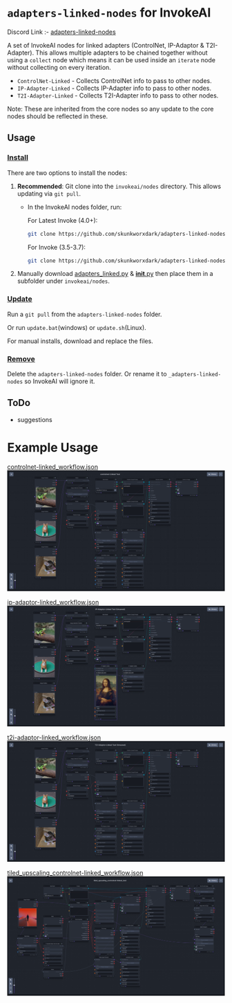# `adapters-linked-nodes` for InvokeAI
Discord Link :- [adapters-linked-nodes](https://discord.com/channels/1020123559063990373/1187457045780242482)

A set of InvokeAI nodes for linked adapters (ControlNet, IP-Adaptor & T2I-Adapter). This allows multiple adapters to be chained together without using a `collect` node which means it can be used inside an `iterate` node without collecting on every iteration.

- `ControlNet-Linked` - Collects ControlNet info to pass to other nodes.
- `IP-Adapter-Linked` - Collects IP-Adapter info to pass to other nodes.
- `T2I-Adapter-Linked` - Collects T2I-Adapter info to pass to other nodes.

Note: These are inherited from the core nodes so any update to the core nodes should be reflected in these. 

## Usage
### <ins>Install</ins><BR>
There are two options to install the nodes:

1. **Recommended**: Git clone into the `invokeai/nodes` directory. This allows updating via `git pull`.

    - In the InvokeAI nodes folder, run:

        For Latest Invoke (4.0+):
        ```bash
        git clone https://github.com/skunkworxdark/adapters-linked-nodes.git
        ```
        For Invoke (3.5-3.7):
        ```bash
        git clone https://github.com/skunkworxdark/adapters-linked-nodes/tree/invoke-3.7
        ```


2. Manually download [adapters_linked.py](adapters_linked.py) & [__init__.py](__init__.py) then place them in a subfolder under `invokeai/nodes`. 

### <ins>Update</ins><BR>
Run a `git pull` from the `adapters-linked-nodes` folder.

Or run `update.bat`(windows) or `update.sh`(Linux).

For manual installs, download and replace the files.

### <ins>Remove</ins><BR>
Delete the `adapters-linked-nodes` folder. Or rename it to `_adapters-linked-nodes` so InvokeAI will ignore it.

## ToDo
- suggestions

# Example Usage

[controlnet-linked_workflow.json](workflows/controlnet-linked_workflow.json)
![Alt text](images/controlnet_linked-workflow.png)

[ip-adaptor-linked_workflow.json](workflows/ip-adaptor-linked_workflow.json)
![Alt text](images/ip-adapter_linked-workflow.png)

[t2i-adaptor-linked_workflow.json](workflows/t2i-adaptor-linked_workflow.json)
![Alt text](images/t2i-adapter_linked-workflow.png)

[tiled_upscaling_controlnet-linked_workflow.json](workflows/tiled_upscaling_controlnet-linked_workflow.json)
![Alt text](images/tiled_upscale_controlnet_linked-workflow.png)
